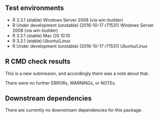 ## Test environments
* R 3.3.1 (stable) Windows Server 2008 (via win-builder)
* R Under development (unstable) (2016-10-17 r71531) Windows Server 2008 (via win-builder)
* R 3.3.1 (stable) Mac OS 10.10
* R 3.3.1 (stable) Ubuntu/Linux
* R Under development (unstable) (2016-10-17 r71531) Ubuntu/Linux

## R CMD check results
This is a new submission, and accordingly there was a note about that.

There were no further ERRORs, WARNINGs, or NOTEs.

## Downstream dependencies
There are currently no downstream dependencies for this package.
